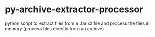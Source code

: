 # py-archive-extractor-processor
python script to extract files from a .tar.xz file and process the files in memory (process files directly from an archive)
